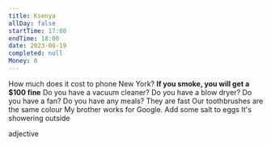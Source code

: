 ```yaml
---
title: Ksenya
allDay: false
startTime: 17:00
endTime: 18:00
date: 2023-06-19
completed: null
Money: 0
---
```

How much does it cost to phone New York?
**If you smoke, you will get a $100 fine**
Do you have a vacuum cleaner?
Do you have a blow dryer?
Do you have a fan?
Do you have any meals?
They are fast
Our toothbrushes are the same colour
My brother works for Google.
Add some salt to eggs
It's showering outside

adjective